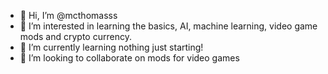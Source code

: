 - 👋 Hi, I’m @mcthomasss
- 👀 I’m interested in learning the basics, AI, machine learning, video game mods and crypto currency.
- 🌱 I’m currently learning nothing just starting! 
- 💞️ I’m looking to collaborate on mods for video games 

<!---
mcthomasss/mcthomasss is a ✨ special ✨ repository because its `README.md` (this file) appears on your GitHub profile.
You can click the Preview link to take a look at your changes.
--->
